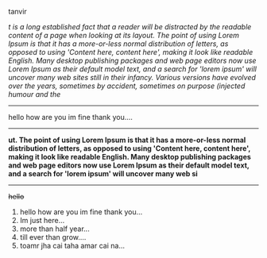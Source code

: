 <!--mark down tutorials-->



tanvir   


<i> t is a long established fact that a reader will be distracted by the readable content of a page when looking at its layout. The point of using Lorem Ipsum is that it has a more-or-less normal distribution of letters, as opposed to using 'Content here, content here', making it look like readable English. Many desktop publishing packages and web page editors now use Lorem Ipsum as their default model text, and a search for 'lorem ipsum' will uncover many web sites still in their infancy. Various versions have evolved over the years, sometimes by accident, sometimes on purpose (injected humour and the</i>




---
hello how are you im fine thank you....

---

 __ut. The point of using Lorem Ipsum is that it has a more-or-less normal distribution of letters, as opposed to using 'Content here, content here', making it look like readable English. Many desktop publishing packages and web page editors now use Lorem Ipsum as their default model text, and a search for 'lorem ipsum' will uncover many web si__

 ---



 ~~hello~~








 

<ol>

<li> hello how are you  im fine thank you...</li>



<li> Im just here...</li>

<li> more than half year...</li>

<li> till ever than grow....</li>

<li> toamr jha cai taha amar cai na...</li>




</ol>







<!--ends here -->